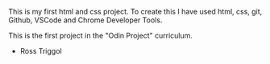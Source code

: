 
This is my first html and css project. To create this I have used html, css, git, Github, VSCode and Chrome Developer Tools. 

This is the first project in the "Odin Project" curriculum.

- Ross Triggol

